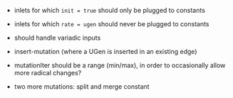 - inlets for which `init = true` should only  be plugged to constants
- inlets for which `rate = ugen` should never be plugged to constants
- should handle variadic inputs

- insert-mutation (where a UGen is inserted in an existing edge)
- mutationIter should be a range (min/max), in order to occasionally
  allow more radical changes?
- two more mutations: split and merge constant
